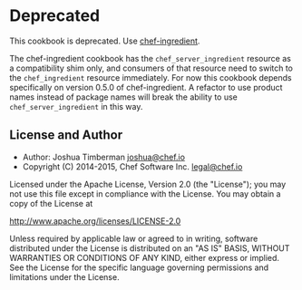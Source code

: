 # Deprecated

This cookbook is deprecated. Use [chef-ingredient](https://supermarket.chef.io/cookbooks/chef-ingredient).

The chef-ingredient cookbook has the `chef_server_ingredient` resource as a compatibility shim only, and consumers of that resource need to switch to the `chef_ingredient` resource immediately. For now this cookbook depends specifically on version 0.5.0 of chef-ingredient. A refactor to use product names instead of package names will break the ability to use `chef_server_ingredient` in this way.

License and Author
------------------
- Author: Joshua Timberman <joshua@chef.io>
- Copyright (C) 2014-2015, Chef Software Inc. <legal@chef.io>

Licensed under the Apache License, Version 2.0 (the "License");
you may not use this file except in compliance with the License.
You may obtain a copy of the License at

http://www.apache.org/licenses/LICENSE-2.0

Unless required by applicable law or agreed to in writing, software
distributed under the License is distributed on an "AS IS" BASIS,
WITHOUT WARRANTIES OR CONDITIONS OF ANY KIND, either express or implied.
See the License for the specific language governing permissions and
limitations under the License.
